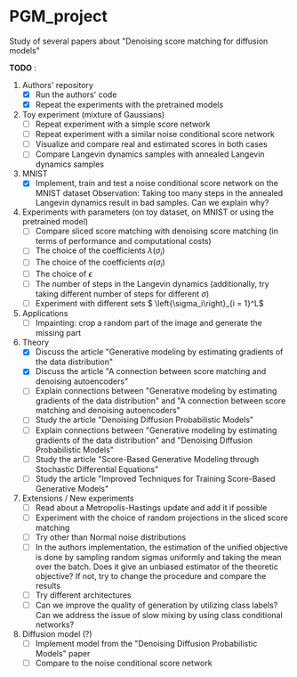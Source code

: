# PGM_project
Study of several papers about "Denoising score matching for diffusion models"

**TODO** : 
1. Authors' repository
   - [x] Run the authors' code
   - [x] Repeat the experiments with the pretrained models

2. Toy experiment (mixture of Gaussians)
   - [ ] Repeat experiment with a simple score network
   - [ ] Repeat experiment with a similar noise conditional score network
   - [ ] Visualize and compare real and estimated scores in both cases
   - [ ] Compare Langevin dynamics samples with annealed Langevin dynamics samples

3. MNIST
   - [x] Implement, train and test a noise conditional score network on the MNIST dataset
         Observation: Taking too many steps in the annealed Langevin dynamics result in bad samples. Can we explain why?

4. Experiments with parameters (on toy dataset, on MNIST or using the pretrained model)
   - [ ] Compare sliced score matching with denoising score matching (in terms of performance and computational costs)
   - [ ] The choice of the coefficients $\lambda(\sigma_i)$
   - [ ] The choice of the coefficients $\alpha(\sigma_i)$
   - [ ] The choice of $\epsilon$
   - [ ] The number of steps in the Langevin dynamics (additionally, try taking different number of steps for different $\sigma$)
   - [ ] Experiment with different sets $	\left\{\sigma_i\right\}_{i = 1}^L$

6. Applications
   - [ ] Impainting: crop a random part of the image and generate the missing part

7. Theory
   - [x] Discuss the article "Generative modeling by estimating gradients of the data distribution"
   - [x] Discuss the article "A connection between score matching and denoising autoencoders"
   - [ ] Explain connections between "Generative modeling by estimating gradients of the data distribution" and  "A connection between score matching and denoising autoencoders"
   - [ ] Study the article "Denoising Diffusion Probabilistic Models"
   - [ ] Explain connections between "Generative modeling by estimating gradients of the data distribution" and "Denoising Diffusion Probabilistic Models"
   - [ ] Study the article "Score-Based Generative Modeling through Stochastic Differential Equations"
   - [ ] Study the article "Improved Techniques for Training Score-Based Generative Models"

9. Extensions / New experiments
   - [ ] Read about a Metropolis-Hastings update and add it if possible
   - [ ] Experiment with the choice of random projections in the sliced score matching
   - [ ] Try other than Normal noise distributions
   - [ ] In the authors implementation, the estimation of the unified objective is done by sampling random sigmas uniformly and taking the mean over the batch. Does it give an unbiased estimator of the theoretic objective? If not, try to change the procedure and compare the results
   - [ ] Try different architectures
   - [ ] Can we improve the quality of generation by utilizing class labels? Can we address the issue of slow mixing by using class conditional networks?
   
10. Diffusion model (?)
    - [ ] Implement model from the "Denoising Diffusion Probabilistic Models" paper
    - [ ] Compare to the noise conditional score network
